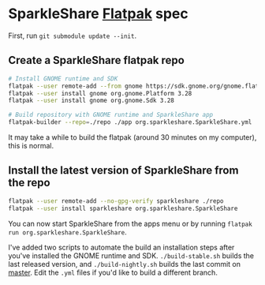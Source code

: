 # SparkleShare [Flatpak](http://flatpak.org/) spec

First, run `git submodule update --init`.


## Create a SparkleShare flatpak repo

```bash
# Install GNOME runtime and SDK
flatpak --user remote-add --from gnome https://sdk.gnome.org/gnome.flatpakrepo
flatpak --user install gnome org.gnome.Platform 3.28
flatpak --user install gnome org.gnome.Sdk 3.28

# Build repository with GNOME runtime and SparkleShare app
flatpak-builder --repo=./repo ./app org.sparkleshare.SparkleShare.yml
```

It may take a while to build the flatpak (around 30 minutes on my computer), this is normal.


## Install the latest version of SparkleShare from the repo

```bash
flatpak --user remote-add --no-gpg-verify sparkleshare ./repo
flatpak --user install sparkleshare org.sparkleshare.SparkleShare
```

You can now start SparkleShare from the apps menu or by running `flatpak run org.sparkleshare.SparkleShare`.

I've added two scripts to automate the build an installation steps after you've installed the GNOME runtime and SDK. `./build-stable.sh` builds the last released version, and `./build-nightly.sh` builds the last commit on [master](https://www.github.com/hbons/SparkleShare/tree/master). Edit the `.yml` files if you'd like to build a different branch.

